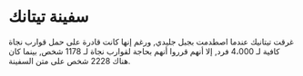 # سفينة تيتانك

غرقت تيتانيك عندما اصطدمت بجبل جليدي, ورغم إنها كانت قادرة على حمل قوارب نجاة
كافية لـ 4،000 فرد, إلا أنهم قرروا أنهم بحاجة لقوارب نجاة لـ 1178 شخص, بينما كان
هناك 2228 شخص على متن السفينة.
